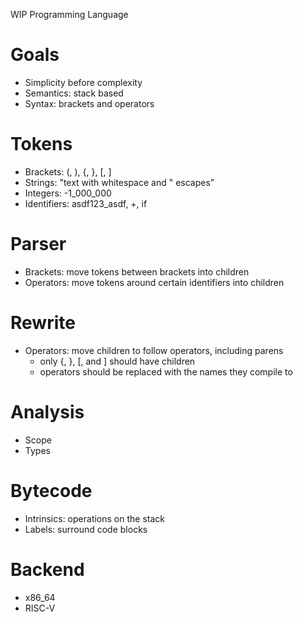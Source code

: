 WIP Programming Language

# Goals
- Simplicity before complexity
- Semantics: stack based
- Syntax: brackets and operators

# Tokens
- Brackets: (, ), {, }, \[, \]
- Strings: "text with whitespace and \" escapes"
- Integers: -1_000_000
- Identifiers: asdf123_asdf, +, if

# Parser
- Brackets: move tokens between brackets into children
- Operators: move tokens around certain identifiers into children

# Rewrite
- Operators: move children to follow operators, including parens
	- only {, }, \[, and \] should have children
	- operators should be replaced with the names they compile to

# Analysis
- Scope
- Types

# Bytecode
- Intrinsics: operations on the stack
- Labels: surround code blocks

# Backend
- x86_64
- RISC-V
